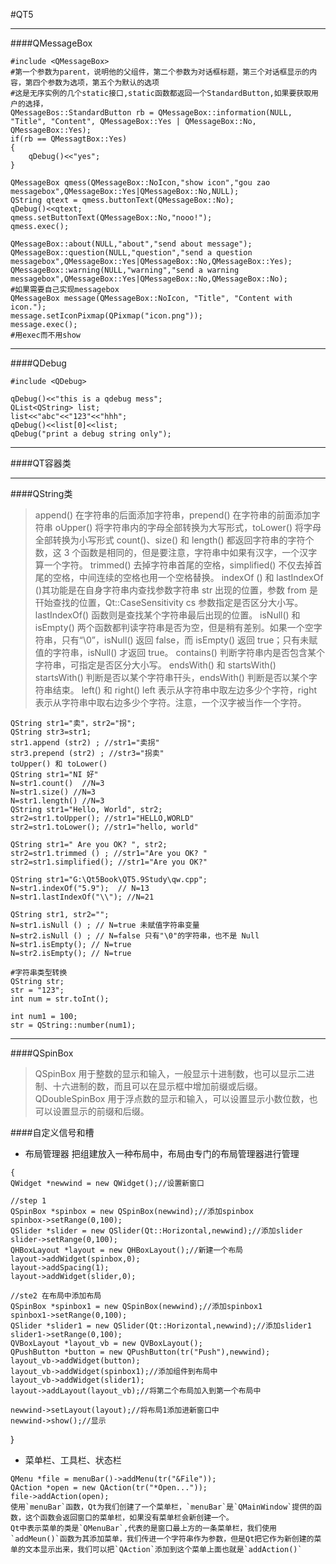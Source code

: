 #QT5
-- -
####QMessageBox
```
#include <QMessageBox>
#第一个参数为parent，说明他的父组件，第二个参数为对话框标题，第三个对话框显示的内容，第四个参数为选项，第五个为默认的选项
#这是无序实例的几个static接口,static函数都返回一个StandardButton,如果要获取用户的选择，
QMessageBos::StandardButton rb = QMessageBox::information(NULL, "Title", "Content", QMessageBox::Yes | QMessageBox::No, QMessageBox::Yes);
if(rb == QMessagtBox::Yes)
{
	qDebug()<<"yes";
}

QMessageBox qmess(QMessageBox::NoIcon,"show icon","gou zao messagebox",QMessageBox::Yes|QMessageBox::No,NULL);
QString qtext = qmess.buttonText(QMessageBox::No);
qDebug()<<qtext;
qmess.setButtonText(QMessageBox::No,"nooo!");
qmess.exec();
    
QMessageBox::about(NULL,"about","send about message");
QMessageBox::question(NULL,"question","send a question messagebox",QMessageBox::Yes|QMessageBox::No,QMessageBox::Yes);
QMessageBox::warning(NULL,"warning","send a warning messagebox",QMessageBox::Yes|QMessageBox::No,QMessageBox::No);
#如果需要自己实现messagebox
QMessageBox message(QMessageBox::NoIcon, "Title", "Content with icon."); 
message.setIconPixmap(QPixmap("icon.png")); 
message.exec();
#用exec而不用show
```
-- -
####QDebug
```
#include <QDebug>

qDebug()<<"this is a qdebug mess";
QList<QString> list;
list<<"abc"<<"123"<<"hhh";
qDebug()<<list[0]<<list;
qDebug("print a debug string only");
```


-- -
####QT容器类

-- -
####QString类
>append() 在字符串的后面添加字符串，prepend() 在字符串的前面添加字符串
oUpper() 将字符串内的字母全部转换为大写形式，toLower() 将字母全部转换为小写形式
count()、size() 和 length() 都返回字符串的字符个数，这 3 个函数是相同的，但是要注意，字符串中如果有汉字，一个汉字算一个字符。
trimmed() 去掉字符串首尾的空格，simplified() 不仅去掉首尾的空格，中间连续的空格也用一个空格替换。
indexOf () 和 lastIndexOf ()其功能是在自身字符串内查找参数字符串 str 出现的位置，参数 from 是幵始查找的位置，Qt::CaseSensitivity cs 参数指定是否区分大小写。lastIndexOf() 函数则是查找某个字符串最后出现的位置。
isNull() 和 isEmpty()
两个函数都判读字符串是否为空，但是稍有差别。如果一个空字符串，只有“\0”，isNull() 返回 false，而 isEmpty() 返回 true；只有未赋值的字符串，isNull() 才返回 true。
contains()
判断字符串内是否包含某个字符串，可指定是否区分大小写。
endsWith() 和 startsWith()
startsWith() 判断是否以某个字符串幵头，endsWith() 判断是否以某个字符串结束。
left() 和 right()
left 表示从字符串中取左边多少个字符，right 表示从字符串中取右边多少个字符。注意，一个汉字被当作一个字符。

```
QString str1="卖"，str2="拐";
QString str3=str1;
str1.append (str2) ; //str1="卖拐"
str3.prepend (str2) ; //str3="拐卖"
toUpper() 和 toLower()
QString str1="NI 好"
N=str1.count()  //N=3
N=str1.size() //N=3
N=str1.length() //N=3
QString str1="Hello, World", str2;
str2=str1.toUpper(); //str1="HELLO,WORLD"
str2=str1.toLower(); //str1="hello, world"

QString str1=" Are you OK? ", str2;
str2=str1.trimmed () ; //str1="Are you OK? "
str2=str1.simplified(); //str1="Are you OK?"

QString str1="G:\Qt5Book\QT5.9Study\qw.cpp";
N=str1.indexOf("5.9");  // N=13
N=str1.lastIndexOf("\\"); //N=21

QString str1, str2="";
N=str1.isNull () ; // N=true 未赋值字符串变量
N=str2.isNull () ; // N=false 只有"\0"的字符串，也不是 Null
N=str1.isEmpty(); // N=true
N=str2.isEmpty(); // N=true

#字符串类型转换
QString str;
str = "123";
int num = str.toInt();

int num1 = 100;
str = QString::number(num1);
```
-- - 

####QSpinBox
>QSpinBox 用于整数的显示和输入，一般显示十进制数，也可以显示二进制、十六进制的数，而且可以在显示框中增加前缀或后缀。
QDoubleSpinBox 用于浮点数的显示和输入，可以设置显示小数位数，也可以设置显示的前缀和后缀。



####自定义信号和槽


- 布局管理器
把组建放入一种布局中，布局由专门的布局管理器进行管理
>
	{
    QWidget *newwind = new QWidget();//设置新窗口

    //step 1
    QSpinBox *spinbox = new QSpinBox(newwind);//添加spinbox
    spinbox->setRange(0,100);
    QSlider *slider = new QSlider(Qt::Horizontal,newwind);//添加slider
    slider->setRange(0,100);
    QHBoxLayout *layout = new QHBoxLayout();//新建一个布局
    layout->addWidget(spinbox,0);
    layout->addSpacing(1);
    layout->addWidget(slider,0);

    //ste2 在布局中添加布局
    QSpinBox *spinbox1 = new QSpinBox(newwind);//添加spinbox1
    spinbox1->setRange(0,100);
    QSlider *slider1 = new QSlider(Qt::Horizontal,newwind);//添加slider1
    slider1->setRange(0,100);
    QVBoxLayout *layout_vb = new QVBoxLayout();
    QPushButton *button = new QPushButton(tr("Push"),newwind);
    layout_vb->addWidget(button);
    layout_vb->addWidget(spinbox1);//添加组件到布局中
    layout_vb->addWidget(slider1);
    layout->addLayout(layout_vb);//将第二个布局加入到第一个布局中

    newwind->setLayout(layout);//将布局1添加进新窗口中
    newwind->show();//显示

}

- 菜单栏、工具栏、状态栏
>
	QMenu *file = menuBar()->addMenu(tr("&File"));
	QAction *open = new QAction(tr("*Open..."));
	file->addAction(open);
	使用`menuBar`函数，Qt为我们创建了一个菜单栏，`menuBar`是`QMainWindow`提供的函数，这个函数会返回窗口的菜单栏，如果没有菜单栏会新创建一个。
	Qt中表示菜单的类是`QMenuBar`,代表的是窗口最上方的一条菜单栏，我们使用`addMeun()`函数为其添加菜单，我们传进一个字符串作为参数，但是Qt把它作为新创建的菜单的文本显示出来，我们可以把`QAction`添加到这个菜单上面也就是`addAction()`


